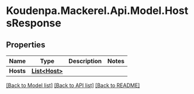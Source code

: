 # Koudenpa.Mackerel.Api.Model.HostsResponse
## Properties

Name | Type | Description | Notes
------------ | ------------- | ------------- | -------------
**Hosts** | [**List&lt;Host&gt;**](Host.md) |  | 

[[Back to Model list]](../README.md#documentation-for-models) [[Back to API list]](../README.md#documentation-for-api-endpoints) [[Back to README]](../README.md)

